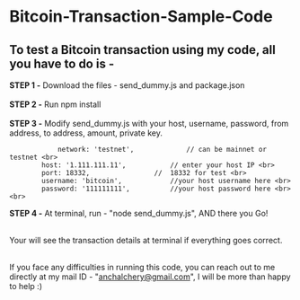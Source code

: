 # Bitcoin-Transaction-Sample-Code

## To test a Bitcoin transaction using my code, all you have to do is - 

**STEP 1 -** Download the files - send_dummy.js and package.json<br><br>
**STEP 2 -** Run npm install<br><br>
**STEP 3 -** Modify send_dummy.js with your host, username, password, from address, to address, amount, private key.<br>
```
    		network: 'testnet', 			// can be mainnet or testnet <br>
		host: '1.111.111.11', 			// enter your host IP <br>
		port: 18332, 				//	18332 for test <br>
		username: 'bitcoin',  			//your host username here <br>
		password: '111111111', 			//your host password here <br> <br>
```


**STEP 4 -** At terminal, run - "node send_dummy.js", AND there you Go!<br><br>

Your will see the transaction details at terminal if everything goes correct.<br><br>


If you face any difficulties in running this code, you can reach out to me directly at my mail ID - "anchalchery@gmail.com", I will be more than happy to help :)
